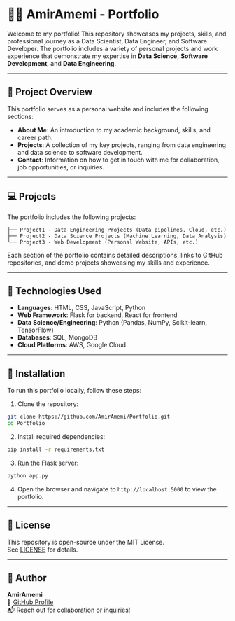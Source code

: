 # 👨‍💻 AmirAmemi - Portfolio

Welcome to my portfolio! This repository showcases my projects, skills, and professional journey as a Data Scientist, Data Engineer, and Software Developer. The portfolio includes a variety of personal projects and work experience that demonstrate my expertise in **Data Science**, **Software Development**, and **Data Engineering**.

---

## 🎯 Project Overview

This portfolio serves as a personal website and includes the following sections:

- **About Me**: An introduction to my academic background, skills, and career path.
- **Projects**: A collection of my key projects, ranging from data engineering and data science to software development.
- **Contact**: Information on how to get in touch with me for collaboration, job opportunities, or inquiries.

---

## 💻 Projects

The portfolio includes the following projects:

```
├── Project1 - Data Engineering Projects (Data pipelines, Cloud, etc.)
├── Project2 - Data Science Projects (Machine Learning, Data Analysis)
└── Project3 - Web Development (Personal Website, APIs, etc.)
```

Each section of the portfolio contains detailed descriptions, links to GitHub repositories, and demo projects showcasing my skills and experience.

---

## 🧰 Technologies Used

- **Languages**: HTML, CSS, JavaScript, Python
- **Web Framework**: Flask for backend, React for frontend
- **Data Science/Engineering**: Python (Pandas, NumPy, Scikit-learn, TensorFlow)
- **Databases**: SQL, MongoDB
- **Cloud Platforms**: AWS, Google Cloud

---

## 🚀 Installation

To run this portfolio locally, follow these steps:

1. Clone the repository:

```bash
git clone https://github.com/AmirAmemi/Portfolio.git
cd Portfolio
```

2. Install required dependencies:

```bash
pip install -r requirements.txt
```

3. Run the Flask server:

```bash
python app.py
```

4. Open the browser and navigate to `http://localhost:5000` to view the portfolio.

---

## 📜 License

This repository is open-source under the MIT License.  
See [LICENSE](LICENSE) for details.

---

## 👤 Author

**AmirAmemi**  
🔗 [GitHub Profile](https://github.com/AmirAmemi)  
📬 Reach out for collaboration or inquiries!
